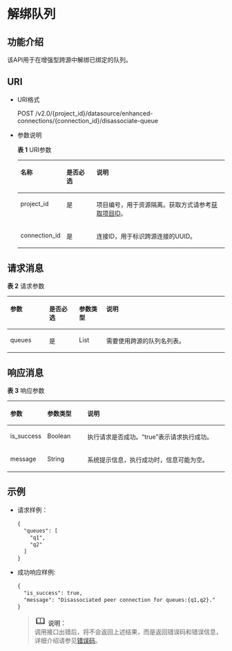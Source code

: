 # 解绑队列<a name="dli_02_0192"></a>

## 功能介绍<a name="section13287428103611"></a>

该API用于在增强型跨源中解绑已绑定的队列。

## URI<a name="section52924285361"></a>

-   URI格式

    POST /v2.0/\{project\_id\}/datasource/enhanced-connections/\{connection\_id\}/disassociate-queue

-   参数说明

    **表 1**  URI参数

    <a name="table18299172853614"></a>
    <table><thead align="left"><tr id="row947592853614"><th class="cellrowborder" valign="top" width="19.35%" id="mcps1.2.4.1.1"><p id="p1347513282368"><a name="p1347513282368"></a><a name="p1347513282368"></a>名称</p>
    </th>
    <th class="cellrowborder" valign="top" width="14.89%" id="mcps1.2.4.1.2"><p id="p74757287366"><a name="p74757287366"></a><a name="p74757287366"></a>是否必选</p>
    </th>
    <th class="cellrowborder" valign="top" width="65.75999999999999%" id="mcps1.2.4.1.3"><p id="p1475182833610"><a name="p1475182833610"></a><a name="p1475182833610"></a>说明</p>
    </th>
    </tr>
    </thead>
    <tbody><tr id="row16475152833619"><td class="cellrowborder" valign="top" width="19.35%" headers="mcps1.2.4.1.1 "><p id="p1547552803615"><a name="p1547552803615"></a><a name="p1547552803615"></a>project_id</p>
    </td>
    <td class="cellrowborder" valign="top" width="14.89%" headers="mcps1.2.4.1.2 "><p id="p19475828123613"><a name="p19475828123613"></a><a name="p19475828123613"></a>是</p>
    </td>
    <td class="cellrowborder" valign="top" width="65.75999999999999%" headers="mcps1.2.4.1.3 "><p id="p1310472724012"><a name="p1310472724012"></a><a name="p1310472724012"></a>项目编号，用于资源隔离。获取方式请参考<a href="获取项目ID.md">获取项目ID</a>。</p>
    </td>
    </tr>
    <tr id="row1758412516020"><td class="cellrowborder" valign="top" width="19.35%" headers="mcps1.2.4.1.1 "><p id="p84192317188"><a name="p84192317188"></a><a name="p84192317188"></a>connection_id</p>
    </td>
    <td class="cellrowborder" valign="top" width="14.89%" headers="mcps1.2.4.1.2 "><p id="p1941914313180"><a name="p1941914313180"></a><a name="p1941914313180"></a>是</p>
    </td>
    <td class="cellrowborder" valign="top" width="65.75999999999999%" headers="mcps1.2.4.1.3 "><p id="p94197315183"><a name="p94197315183"></a><a name="p94197315183"></a>连接ID，用于标识跨源连接的UUID。</p>
    </td>
    </tr>
    </tbody>
    </table>


## 请求消息<a name="section1831452873613"></a>

**表 2**  请求参数

<a name="table965315377819"></a>
<table><thead align="left"><tr id="row3654123717814"><th class="cellrowborder" valign="top" width="17.89178917891789%" id="mcps1.2.5.1.1"><p id="p1265453712813"><a name="p1265453712813"></a><a name="p1265453712813"></a>参数</p>
</th>
<th class="cellrowborder" valign="top" width="13.77137713771377%" id="mcps1.2.5.1.2"><p id="p9654237585"><a name="p9654237585"></a><a name="p9654237585"></a>是否必选</p>
</th>
<th class="cellrowborder" valign="top" width="12.49124912491249%" id="mcps1.2.5.1.3"><p id="p19937461398"><a name="p19937461398"></a><a name="p19937461398"></a>参数类型</p>
</th>
<th class="cellrowborder" valign="top" width="55.84558455845584%" id="mcps1.2.5.1.4"><p id="p265416379818"><a name="p265416379818"></a><a name="p265416379818"></a>说明</p>
</th>
</tr>
</thead>
<tbody><tr id="row7654203716810"><td class="cellrowborder" valign="top" width="17.89178917891789%" headers="mcps1.2.5.1.1 "><p id="p15107358183"><a name="p15107358183"></a><a name="p15107358183"></a><span>queues</span></p>
</td>
<td class="cellrowborder" valign="top" width="13.77137713771377%" headers="mcps1.2.5.1.2 "><p id="p8107558589"><a name="p8107558589"></a><a name="p8107558589"></a>是</p>
</td>
<td class="cellrowborder" valign="top" width="12.49124912491249%" headers="mcps1.2.5.1.3 "><p id="p14937126595"><a name="p14937126595"></a><a name="p14937126595"></a>List</p>
</td>
<td class="cellrowborder" valign="top" width="55.84558455845584%" headers="mcps1.2.5.1.4 "><p id="p181078586810"><a name="p181078586810"></a><a name="p181078586810"></a>需要使用跨源的队列名列表。</p>
</td>
</tr>
</tbody>
</table>

## 响应消息<a name="section134515287360"></a>

**表 3**  响应参数

<a name="table8348112818368"></a>
<table><thead align="left"><tr id="row11478132863610"><th class="cellrowborder" valign="top" width="15.628437156284372%" id="mcps1.2.4.1.1"><p id="p04782028173616"><a name="p04782028173616"></a><a name="p04782028173616"></a>参数</p>
</th>
<th class="cellrowborder" valign="top" width="18.5981401859814%" id="mcps1.2.4.1.2"><p id="p34781128193612"><a name="p34781128193612"></a><a name="p34781128193612"></a>参数类型</p>
</th>
<th class="cellrowborder" valign="top" width="65.77342265773424%" id="mcps1.2.4.1.3"><p id="p1347917286364"><a name="p1347917286364"></a><a name="p1347917286364"></a>说明</p>
</th>
</tr>
</thead>
<tbody><tr id="row18479182813362"><td class="cellrowborder" valign="top" width="15.628437156284372%" headers="mcps1.2.4.1.1 "><p id="p392161273513"><a name="p392161273513"></a><a name="p392161273513"></a>is_success</p>
</td>
<td class="cellrowborder" valign="top" width="18.5981401859814%" headers="mcps1.2.4.1.2 "><p id="p18921161219357"><a name="p18921161219357"></a><a name="p18921161219357"></a>Boolean</p>
</td>
<td class="cellrowborder" valign="top" width="65.77342265773424%" headers="mcps1.2.4.1.3 "><p id="p12921712163514"><a name="p12921712163514"></a><a name="p12921712163514"></a>执行请求是否成功。“true”表示请求执行成功。</p>
</td>
</tr>
<tr id="row14946145019340"><td class="cellrowborder" valign="top" width="15.628437156284372%" headers="mcps1.2.4.1.1 "><p id="p692141213515"><a name="p692141213515"></a><a name="p692141213515"></a>message</p>
</td>
<td class="cellrowborder" valign="top" width="18.5981401859814%" headers="mcps1.2.4.1.2 "><p id="p6921012133518"><a name="p6921012133518"></a><a name="p6921012133518"></a>String</p>
</td>
<td class="cellrowborder" valign="top" width="65.77342265773424%" headers="mcps1.2.4.1.3 "><p id="p1921161214351"><a name="p1921161214351"></a><a name="p1921161214351"></a>系统提示信息，执行成功时，信息可能为空。</p>
</td>
</tr>
</tbody>
</table>

## 示例<a name="section910624615450"></a>

-   请求样例：

    ```
    {
      "queues": [
        "q1",
        "q2"
      ]
    }
    ```


-   成功响应样例:

    ```
    {
      "is_success": true,
      "message": "Disassociated peer connection for queues:{q1,q2}."
    }
    ```

    >![](public_sys-resources/icon-note.gif) **说明：**   
    >调用接口出错后，将不会返回上述结果，而是返回错误码和错误信息，详细介绍请参见[错误码](错误码.md)。  


